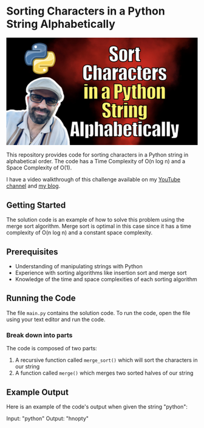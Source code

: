 # Sorting Characters in a Python String Alphabetically

[ ![Sorting Characters in a Python String Alphabetically](./image.png)](https://youtu.be/Pi1ulqplSjM)

This repository provides code for sorting characters in a Python string in alphabetical order. The code has a Time Complexity of O(n log n) and a Space Complexity of O(1). 

I have a video walkthrough of this challenge available on my [YouTube channel](https://youtu.be/Pi1ulqplSjM) and [my blog](https://kalbartal.net/sort-characters-in-a-python-string-alphabetically/).

## Getting Started 
The solution code is an example of how to solve this problem using the merge sort algorithm. Merge sort is optimal in this case since it has a time complexity of O(n log n) and a constant space complexity.

## Prerequisites
* Understanding of manipulating strings with Python
* Experience with sorting algorithms like insertion sort and merge sort
* Knowledge of the time and space complexities of each sorting algorithm

## Running the Code
The file `main.py` contains the solution code. To run the code, open the file using your text editor and run the code. 

### Break down into parts
The code is composed of two parts:
1. A recursive function called `merge_sort()` which will sort the characters in our string 
2. A function called `merge()` which merges two sorted halves of our string

## Example Output
Here is an example of the code's output when given the string "python": 

Input: "python"
Output: "hnopty"